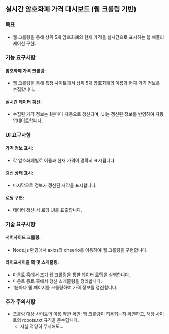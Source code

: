 ## 실시간 암호화폐 가격 대시보드 (웹 크롤링 기반)

### 목표
* 웹 크롤링을 통해 상위 5개 암호화폐의 현재 가격을 실시간으로 표시하는 웹 애플리케이션 구현.

### 기능 요구사항
#### 암호화폐 가격 크롤링:
* 웹 크롤링을 통해 특정 사이트에서 상위 5개 암호화폐의 이름과 현재 가격 정보를 수집합니다.
#### 실시간 데이터 갱신:
* 수집된 가격 정보는 1분마다 자동으로 갱신되며, UI는 갱신된 정보를 반영하여 자동 업데이트합니다.

### UI 요구사항
#### 가격 정보 표시:
* 각 암호화폐별로 이름과 현재 가격이 명확히 표시됩니다.
#### 갱신 상태 표시:
* 마지막으로 정보가 갱신된 시각을 표시합니다.
#### 로딩 구현:
* 데이터 갱신 시 로딩 UI를 표출합니다.

### 기술 요구사항
#### 서버사이드 크롤링:
* Node.js 환경에서 axios와 cheerio를 이용하여 웹 크롤링을 구현합니다.
#### 라이프사이클 훅 및 스케줄링:
* 마운트 훅에서 초기 웹 크롤링을 통한 데이터 로딩을 실행합니다.
* 마운트 종료 훅에서 갱신 스케줄링을 정리합니다.
* 1분마다 웹 페이지를 크롤링하여 가격 정보를 갱신합니다.

### 추가 주의사항
* 크롤링 대상 사이트의 이용 약관 확인: 웹 크롤링이 허용되는지 확인하고, 해당 사이트의 robots.txt 규칙을 준수합니다.
    * 사실 적당히 무시해도...